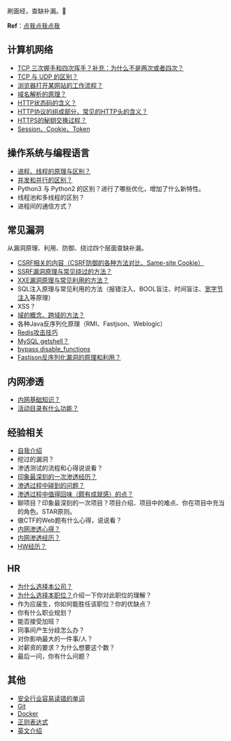 刷面经，查缺补漏。🐶

**Ref**：[点我点我点我](./Reference.md)

## 计算机网络

- [TCP 三次握手和四次挥手？补充：为什么不是两次或者四次？](./计算机网络/TCP三次握手和四次挥手.md)
- [TCP 与 UDP 的区别？](./计算机网络/TCP与UDP的区别.md)
- [浏览器打开某网站的工作流程？](./计算机网络/浏览器打开某网站的工作流程.md)
- [域名解析的原理？](./计算机网络/域名解析的原理.md)
- [HTTP状态码的含义？](https://cyc2018.github.io/CS-Notes/#/notes/HTTP?id=三、http-状态码)
- [HTTP协议的组成部分，常见的HTTP头的含义？](https://cyc2018.github.io/CS-Notes/#/notes/HTTP?id=四、http-首部)
- [HTTPS的秘钥交换过程？](https://cyc2018.github.io/CS-Notes/#/notes/HTTP?id=六、https)
- [Session、Cookie、Token](./计算机网络/Session、Cookie、Token.md)

## 操作系统与编程语言

- [进程、线程的原理与区别？](https://cyc2018.github.io/CS-Notes/#/notes/%E8%AE%A1%E7%AE%97%E6%9C%BA%E6%93%8D%E4%BD%9C%E7%B3%BB%E7%BB%9F%20-%20%E8%BF%9B%E7%A8%8B%E7%AE%A1%E7%90%86?id=%E8%BF%9B%E7%A8%8B%E4%B8%8E%E7%BA%BF%E7%A8%8B)
- [并发和并行的区别？](https://cyc2018.github.io/CS-Notes/#/notes/%E8%AE%A1%E7%AE%97%E6%9C%BA%E6%93%8D%E4%BD%9C%E7%B3%BB%E7%BB%9F%20-%20%E6%A6%82%E8%BF%B0?id=_1-%E5%B9%B6%E5%8F%91)
- Python3 与 Python2 的区别？进行了哪些优化，增加了什么新特性。
- 线程池和多线程的区别？
- 进程间的通信方式？

## 常见漏洞

从漏洞原理、利用、防御、绕过四个层面查缺补漏。

- [CSRF相关的内容（CSRF防御的各种方法对比、Same-site Cookie）](./常见漏洞/CSRF.md)
- [SSRF漏洞原理与常见绕过的方法？](./常见漏洞/SSRF.md)
- [XXE漏洞原理与常见利用的方法？](./常见漏洞/XXE.md)
- SQL注入原理与常见利用的方法（报错注入、BOOL盲注、时间盲注、[宽字节注入](./常见漏洞/宽字节注入.md)等原理）
- XSS？
- [域的概念、跨域的方法？](./常见漏洞/域的概念、跨域的方法.md)
- 各种Java反序列化原理（RMI、Fastjson、Weblogic）
- [Redis攻击技巧](./常见漏洞/Redis攻击技巧.md)
- [MySQL getshell？](./常见漏洞/MySQL%20getshell.md)
- [bypass disable_functions](./常见漏洞/bypass%20disable_functions.md)
- [Fastjson反序列化漏洞的原理和利用？](./常见漏洞/Fastjson反序列化漏洞.md)

## 内网渗透

- [内网基础知识？](./内网渗透/内网基础知识.md)
- [活动目录有什么功能？](./内网渗透/活动目录有什么功能.md)

## 经验相关

- [自我介绍](./经验相关/自我介绍.md)
- 挖过的漏洞？
- 渗透测试的流程和心得说说看？
- [印象最深刻的一次渗透经历？](./经验相关/印象最深刻的一次渗透经历.md)
- [渗透过程中碰到的问题？](./经验相关/渗透过程中碰到的问题.md)
- [渗透过程中值得回味（颇有成就感）的点？](./经验相关/渗透过程中值得回味（颇有成就感）的点.md)
- 聊项目？印象最深刻的一次项目？项目介绍、项目中的难点、你在项目中充当的角色。STAR原则。
- 做CTF的Web题有什么心得，说说看？
- [内网渗透心得？](./经验相关/内网渗透心得.md)
- [内网渗透经历？](./经验相关/内网渗透经历.md)
- [HW经历？](./经验相关/HW经历.md)

## HR

- [为什么选择本公司？](./HR/为什么选择本公司.md)
- [为什么选择本职位？](./HR/为什么选择本职位.md)介绍一下你对此职位的理解？
- 作为应届生，你如何能胜任该职位？你的优缺点？
- 你有什么职业规划？
- 能否接受加班？
- 同事间产生分歧怎么办？
- 对你影响最大的一件事/人？
- 对薪资的要求？为什么想要这个数？
- 最后一问，你有什么问题？

## 其他

- [安全行业容易读错的单词](./其他/安全行业容易读错的单词.md)
- [Git](https://cyc2018.github.io/CS-Notes/#/notes/Git)
- [Docker](https://cyc2018.github.io/CS-Notes/#/notes/Docker)
- [正则表达式](https://cyc2018.github.io/CS-Notes/#/notes/正则表达式)
- [英文介绍](./其他/英文介绍.md)

